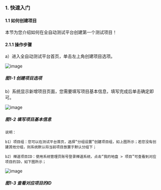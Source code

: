 ### 1. 快速入门

#### 1.1 如何创建项目

本节为您介绍如何在全自动测试平台创建第一个测试项目！

#### 2.1.1 操作步骤

a）进入全自动测试平台首页，单击左上角创建项目选项。

![image](https://user-images.githubusercontent.com/79617492/231093295-01d9108e-3cec-4845-900a-7c7ecab52db4.png)

##### 图1-1 创建项目选项

b）系统显示新增项目页面，您需要填写项目基本信息，填写完成后单击确定即可。

![image](https://user-images.githubusercontent.com/79617492/231093310-67a0b614-f40c-4988-9770-0f4567082096.png)

##### 图1-2 填写项目基本信息

```
说明：

b1）项目组：您可以在测试平台首页，选择“分组设置”创建项目组，如上图所示；若您没有创建其他分组，则系统默认将当前项目放置于默认分组下；

b2）禅道项目ID：使用系统管理员账号登录禅道系统，点击“我的地盘 > 项目”可查看到对应项目的ID，如下图所示；
```

![image](https://user-images.githubusercontent.com/79617492/231093335-e4ec8c27-6d95-4113-9742-a993cb7d85f1.png)

##### 图1-3 查看对应项目的ID
